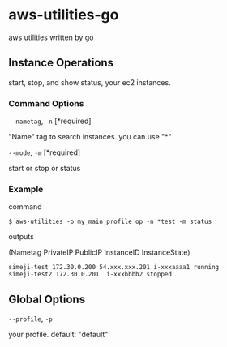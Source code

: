 # aws-utilities-go
aws utilities written by go

## Instance Operations

start, stop, and show status, your ec2 instances.

### Command Options

`--nametag`, `-n` [*required]

"Name" tag to search instances.
you can use "*"

`--mode`, `-m` [*required]

start or stop or status

### Example

command 

```
$ aws-utilities -p my_main_profile op -n *test -m status
```

outputs

(Nametag PrivateIP PublicIP InstanceID InstanceState)

```
simeji-test 172.30.0.200 54.xxx.xxx.201 i-xxxaaaa1 running
simeji-test2 172.30.0.201  i-xxxbbbb2 stopped
```

## Global Options

`--profile`, `-p`

your profile. default: "default"

